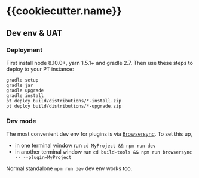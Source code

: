 # {{cookiecutter.name}}

## Dev env & UAT

### Deployment
First install node 8.10.0+, yarn 1.5.1+ and gradle 2.7.
Then use these steps to deploy to your PT instance:
```
gradle setup
gradle jar
gradle upgrade
gradle install
pt deploy build/distributions/*-install.zip
pt deploy build/distributions/*-upgrade.zip
```

### Dev mode
The most convenient dev env for plugins is via [Browsersync](https://github.com/egis/build-tools/#browsersync). 
To set this up,
* in one terminal window run `cd MyProject && npm run dev`
* in another terminal window run `cd build-tools && npm run browsersync -- --plugin=MyProject`

Normal standalone `npm run dev` dev env works too.
